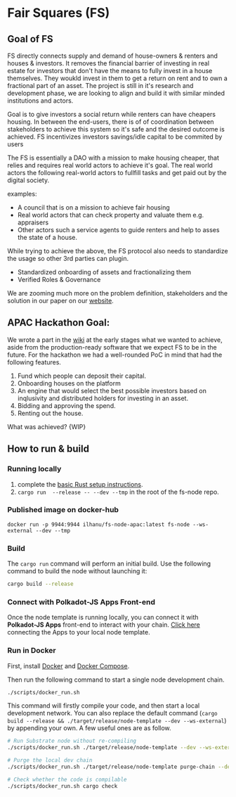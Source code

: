 # Fair Squares (FS)
## Goal of FS
FS directly connects supply and demand of house-owners & renters and houses & investors. It removes the financial barrier of investing in real estate for investors that don't have the means to fully invest in a house themselves. They woukld invest in them to get a return on rent and to own a fractional part of an asset. The project is still in it's research and development phase, we are looking to align and build it with similar minded institutions and actors. 

Goal is to give investors a social return while renters can have cheapers housing. In between the end-users, there is of of coordination between stakeholders to achieve this system so it's safe and the desired outcome is achieved. FS incentivizes investors savings/idle capital to be commited by users

The FS is essentially a DAO with a mission to make housing cheaper, that relies and requires real world actors to achieve it's goal. The real world actors  the following real-world actors to fullfill tasks and get paid out by the digital society. 

examples:
- A council that is on a mission to achieve fair housing
- Real world actors that can check property and valuate them e.g. appraisers
- Other actors such a service agents to guide renters and help to asses the state of a house. 

While trying to achieve the above, the FS protocol also needs to standardize the usage so other 3rd parties can plugin. 

- Standardized onboarding of assets and fractionalizing them
- Verified Roles & Governance

We are zooming much more on the problem definition, stakeholders and the solution in our paper on our [website](https://fair-squares.nl/).

## APAC Hackathon Goal:

We wrote a part in the [wiki](https://github.com/Fair-Squares/fair-squares/wiki/Features-of-Fair-Squares) at the early stages what we wanted to achieve, aside from the production-ready software that we expect FS to be in the future. For the hackathon we had a well-rounded PoC in mind that had the following features.

1. Fund which people can deposit their capital.
2. Onboarding houses on the platform
3. An engine that would select the best possible investors based on inqlusivity and distributed holders for investing in an asset. 
4. Bidding and approving the spend.
5. Renting out the house. 

What was achieved?
{WIP}


## How to run & build
### Running locally
1. complete the [basic Rust setup instructions](./docs/rust-setup.md).
1. `cargo run  --release -- --dev --tmp` in the root of the fs-node repo.

### Published image on docker-hub
`docker run -p 9944:9944 ilhanu/fs-node-apac:latest fs-node --ws-external --dev --tmp`

### Build

The `cargo run` command will perform an initial build. Use the following command to build the node
without launching it:

```sh
cargo build --release
```
### Connect with Polkadot-JS Apps Front-end

Once the node template is running locally, you can connect it with **Polkadot-JS Apps** front-end
to interact with your chain. [Click
here](https://polkadot.js.org/apps/#/explorer?rpc=ws://localhost:9944) connecting the Apps to your
local node template.

### Run in Docker

First, install [Docker](https://docs.docker.com/get-docker/) and
[Docker Compose](https://docs.docker.com/compose/install/).

Then run the following command to start a single node development chain.

```bash
./scripts/docker_run.sh
```

This command will firstly compile your code, and then start a local development network. You can
also replace the default command
(`cargo build --release && ./target/release/node-template --dev --ws-external`)
by appending your own. A few useful ones are as follow.

```bash
# Run Substrate node without re-compiling
./scripts/docker_run.sh ./target/release/node-template --dev --ws-external

# Purge the local dev chain
./scripts/docker_run.sh ./target/release/node-template purge-chain --dev

# Check whether the code is compilable
./scripts/docker_run.sh cargo check
```

